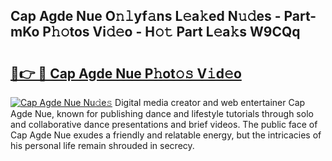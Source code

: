 ## Cap Agde Nue O𝚗𝚕yf𝚊ns L𝚎a𝚔ed N𝚞𝚍es - Part-mKo P𝚑𝚘tos Vi𝚍𝚎o - H𝚘𝚝 Part L𝚎a𝚔s W9CQq

# <h2><a href="http://kf9yyxk.oniu.top/?m=Cap+Agde+Nue">🔗👉 🔴 Cap Agde Nue P𝚑ot𝚘𝚜 V𝚒d𝚎o</a></h2>

[![Cap Agde Nue Nu𝚍e𝚜](https://i.imgur.com/0qMVB7G.gif)](http://kf9yyxk.oniu.top/?m=Cap+Agde+Nue)
Digital media creator and web entertainer Cap Agde Nue, known for publishing dance and lifestyle tutorials through solo and collaborative dance presentations and brief videos. The public face of Cap Agde Nue exudes a friendly and relatable energy, but the intricacies of his personal life remain shrouded in secrecy.  
